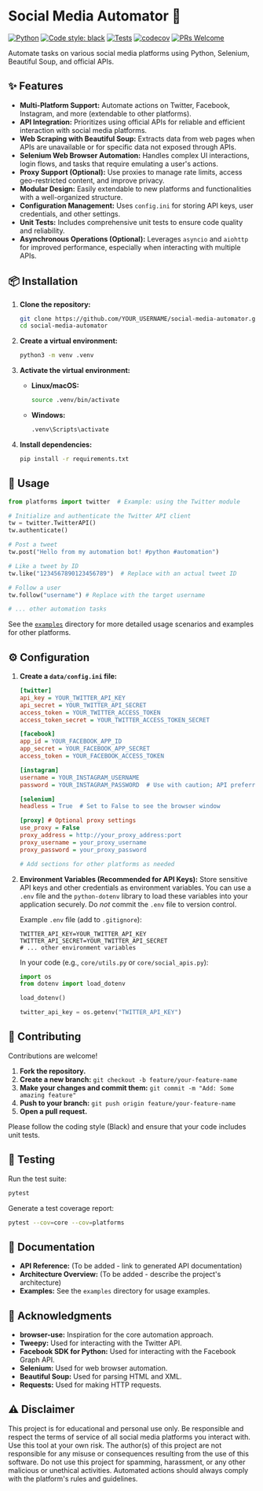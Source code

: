 # Social Media Automator 🤖

[![Python](https://img.shields.io/badge/python-3.11+-blue.svg)](https://www.python.org/)
[![Code style: black](https://img.shields.io/badge/code%20style-black-000000.svg)](https://github.com/psf/black)
[![Tests](https://github.com/sane-RK9/browser-use_clone/actions/workflows/tests.yml/badge.svg)](https://github.com/sane-RK9/browser-use_clone/actions/workflows/tests.yml) 
[![codecov](https://codecov.io/gh/sane-RK9/broswer-use_clone/branch/main/graph/badge.svg)](https://codecov.io/gh/sane-RK9/browser-use_clone) 
[![PRs Welcome](https://img.shields.io/badge/PRs-welcome-brightgreen.svg)](http://makeapullrequest.com)

Automate tasks on various social media platforms using Python, Selenium, Beautiful Soup, and official APIs.

## ✨ Features

*   **Multi-Platform Support:** Automate actions on Twitter, Facebook, Instagram, and more (extendable to other platforms).
*   **API Integration:** Prioritizes using official APIs for reliable and efficient interaction with social media platforms.
*   **Web Scraping with Beautiful Soup:**  Extracts data from web pages when APIs are unavailable or for specific data not exposed through APIs.
*   **Selenium Web Browser Automation:** Handles complex UI interactions, login flows, and tasks that require emulating a user's actions.
*   **Proxy Support (Optional):** Use proxies to manage rate limits, access geo-restricted content, and improve privacy.
*   **Modular Design:** Easily extendable to new platforms and functionalities with a well-organized structure.
*   **Configuration Management:** Uses `config.ini` for storing API keys, user credentials, and other settings.
*   **Unit Tests:**  Includes comprehensive unit tests to ensure code quality and reliability.
*   **Asynchronous Operations (Optional):** Leverages `asyncio` and `aiohttp` for improved performance, especially when interacting with multiple APIs.

## 📦 Installation

1.  **Clone the repository:**

    ```bash
    git clone https://github.com/YOUR_USERNAME/social-media-automator.git  # Replace YOUR_USERNAME
    cd social-media-automator
    ```

2.  **Create a virtual environment:**

    ```bash
    python3 -m venv .venv
    ```

3.  **Activate the virtual environment:**

    *   **Linux/macOS:**
        ```bash
        source .venv/bin/activate
        ```
    *   **Windows:**
        ```bash
        .venv\Scripts\activate
        ```

4.  **Install dependencies:**

    ```bash
    pip install -r requirements.txt
    ```

## 🚀 Usage

```python
from platforms import twitter  # Example: using the Twitter module

# Initialize and authenticate the Twitter API client
tw = twitter.TwitterAPI()
tw.authenticate()

# Post a tweet
tw.post("Hello from my automation bot! #python #automation")

# Like a tweet by ID
tw.like("1234567890123456789")  # Replace with an actual tweet ID

# Follow a user
tw.follow("username") # Replace with the target username

# ... other automation tasks
```

See the [`examples`](/examples) directory for more detailed usage scenarios and examples for other platforms.  

## ⚙️ Configuration

1.  **Create a `data/config.ini` file:**

    ```ini
    [twitter]
    api_key = YOUR_TWITTER_API_KEY
    api_secret = YOUR_TWITTER_API_SECRET
    access_token = YOUR_TWITTER_ACCESS_TOKEN
    access_token_secret = YOUR_TWITTER_ACCESS_TOKEN_SECRET

    [facebook]
    app_id = YOUR_FACEBOOK_APP_ID
    app_secret = YOUR_FACEBOOK_APP_SECRET
    access_token = YOUR_FACEBOOK_ACCESS_TOKEN

    [instagram]
    username = YOUR_INSTAGRAM_USERNAME
    password = YOUR_INSTAGRAM_PASSWORD  # Use with caution; API preferred if available

    [selenium]
    headless = True  # Set to False to see the browser window

    [proxy] # Optional proxy settings
    use_proxy = False
    proxy_address = http://your_proxy_address:port
    proxy_username = your_proxy_username
    proxy_password = your_proxy_password

    # Add sections for other platforms as needed
    ```

2.  **Environment Variables (Recommended for API Keys):** Store sensitive API keys and other credentials as environment variables.  You can use a `.env` file and the `python-dotenv` library to load these variables into your application securely.  Do *not* commit the `.env` file to version control.

    Example `.env` file (add to `.gitignore`):

    ```
    TWITTER_API_KEY=YOUR_TWITTER_API_KEY
    TWITTER_API_SECRET=YOUR_TWITTER_API_SECRET
    # ... other environment variables
    ```

    In your code (e.g., `core/utils.py` or `core/social_apis.py`):
    ```python
    import os
    from dotenv import load_dotenv

    load_dotenv()

    twitter_api_key = os.getenv("TWITTER_API_KEY")
    ```

## 🤝 Contributing

Contributions are welcome!

1.  **Fork the repository.**
2.  **Create a new branch:** `git checkout -b feature/your-feature-name`
3.  **Make your changes and commit them:** `git commit -m "Add: Some amazing feature"`
4.  **Push to your branch:** `git push origin feature/your-feature-name`
5.  **Open a pull request.**

Please follow the coding style (Black) and ensure that your code includes unit tests.

## 🧪 Testing

Run the test suite:

```bash
pytest
```

Generate a test coverage report:

```bash
pytest --cov=core --cov=platforms
```

## 📄 Documentation

*   **API Reference:** (To be added - link to generated API documentation)
*   **Architecture Overview:** (To be added - describe the project's architecture)
*   **Examples:** See the `examples` directory for usage examples.


## 🌟 Acknowledgments

*   **browser-use:** Inspiration for the core automation approach.
*   **Tweepy:** Used for interacting with the Twitter API.
*   **Facebook SDK for Python:** Used for interacting with the Facebook Graph API.
*   **Selenium:** Used for web browser automation.
*   **Beautiful Soup:** Used for parsing HTML and XML.
*   **Requests:** Used for making HTTP requests.

## ⚠️ Disclaimer

This project is for educational and personal use only. Be responsible and respect the terms of service of all social media platforms you interact with.  Use this tool at your own risk.  The author(s) of this project are not responsible for any misuse or consequences resulting from the use of this software. Do not use this project for spamming, harassment, or any other malicious or unethical activities.  Automated actions should always comply with the platform's rules and guidelines.

